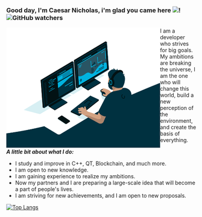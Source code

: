 ### Good day, I'm Caesar Nicholas, i'm glad you came here <img src="https://media1.giphy.com/media/Wqs5kLajt5cwBCcJep/giphy.gif?cid=ecf05e478iqwmq26l2ssp2huknoy4qoz4u03pnyuo7mpqk7b&rid=giphy.gif&ct=s" width="35px">! <img alt="GitHub watchers" src="https://img.shields.io/github/watchers/NuCleoids/NuCleoids?style=plastic">  

<img align = "left" alt = "GIF" src = "https://github.com/NuCleoids/NuCleoids/blob/main/code.gif?raw=true" width = "408" height = "318" /> 

<p> 
I am a developer who strives for big goals. My ambitions are breaking the universe, I am the one who will change this world, build a new perception of the environment, and create the basis of everything.
</p> 


***A little bit about what I do:***

- I study and improve in C++, QT, Blockchain, and much more.
- I am open to new knowledge.
- I am gaining experience to realize my ambitions.
- Now my partners and I are preparing a large-scale idea that will become a part of people's lives.
- I am striving for new achievements, and I am open to new proposals.


[![Top Langs](https://github-readme-stats.vercel.app/api/top-langs/?username=NuCleoids&layout=compact&langs_count=6&theme=vue-dark)](https://github.com/anuraghazra/github-readme-stats)



